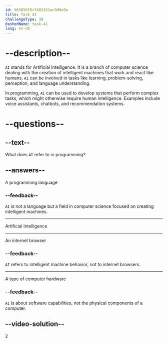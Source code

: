 ```yaml
---
id: 663856f8cf403151ac9d9e8a
title: Task 41
challengeType: 19
dashedName: task-41
lang: en-US
---
```


# --description--

`AI` stands for Artificial Intelligence. It is a branch of computer science dealing with the creation of intelligent machines that work and react like humans. `AI` can be involved in tasks like learning, problem-solving, perception, and language understanding.

In programming, `AI` can be used to develop systems that perform complex tasks, which might otherwise require human intelligence. Examples include voice assistants, chatbots, and recommendation systems.

# --questions--

## --text--

What does `AI` refer to in programming?

## --answers--

A programming language

### --feedback--

`AI` is not a language but a field in computer science focused on creating intelligent machines.

---

Artificial Intelligence

---

An internet browser

### --feedback--

`AI` refers to intelligent machine behavior, not to internet browsers.

---

A type of computer hardware

### --feedback--

`AI` is about software capabilities, not the physical components of a computer.

## --video-solution--

2
